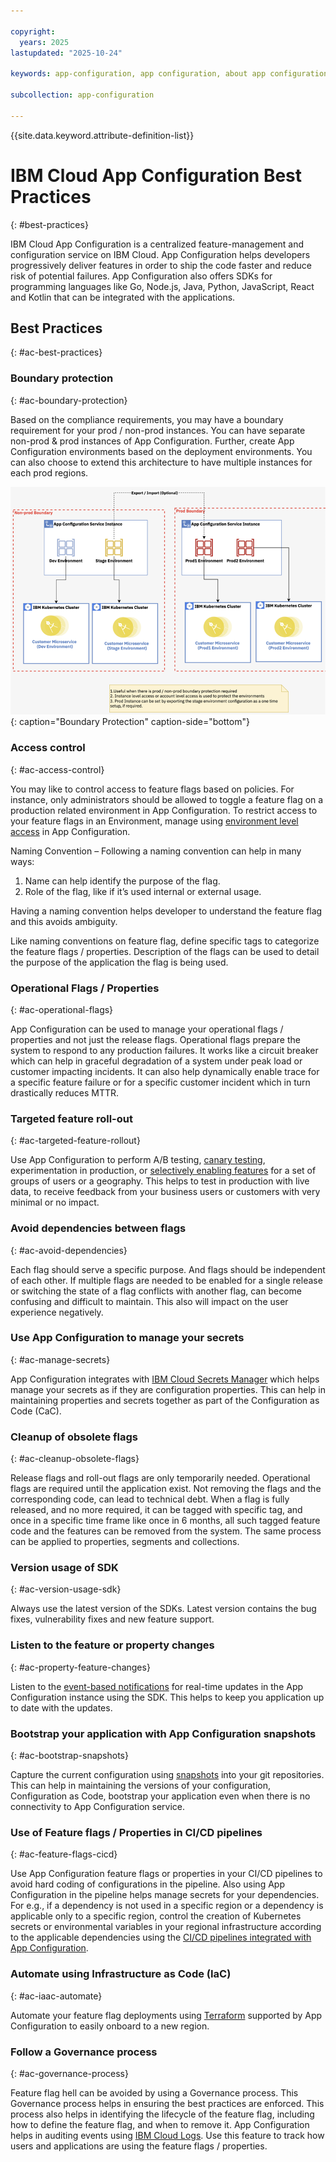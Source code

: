 ```yaml
---

copyright:
  years: 2025
lastupdated: "2025-10-24"

keywords: app-configuration, app configuration, about app configuration, best practices

subcollection: app-configuration

---
```


{{site.data.keyword.attribute-definition-list}}

# IBM Cloud App Configuration Best Practices 
{: #best-practices}

IBM Cloud App Configuration is a centralized feature-management and configuration service on IBM Cloud. App Configuration helps developers progressively deliver features in order to ship the code faster and reduce risk of potential failures.  App Configuration also offers SDKs for programming languages like Go, Node.js, Java, Python, JavaScript, React and Kotlin that can be integrated with the applications.  


## Best Practices
{: #ac-best-practices}
 
### Boundary protection
{: #ac-boundary-protection}

Based on the compliance requirements, you may have a boundary requirement for your prod / non-prod instances.  You can have separate non-prod & prod instances of App Configuration. Further, create App Configuration environments based on the deployment environments.  You can also choose to extend this architecture to have multiple instances for each prod regions. 

![Boundary protection](/images/ac-boundary-protection.png "Boundary Protection"){: caption="Boundary Protection" caption-side="bottom"}

### Access control
{: #ac-access-control}

You may like to control access to feature flags based on policies. For instance, only administrators should be allowed to toggle a feature flag on a production related environment in App Configuration. To restrict access to your feature flags in an Environment, manage using [environment level access](/docs/app-configuration?topic=app-configuration-ac-assign-access-to-environments) in App Configuration.

Naming Convention – Following a naming convention can help in many ways:
1.	Name can help identify the purpose of the flag.
2.	Role of the flag, like if it’s used internal or external usage.

Having a naming convention helps developer to understand the feature flag and this avoids ambiguity.

Like naming conventions on feature flag, define specific tags to categorize the feature flags / properties. Description of the flags can be used to detail the purpose of the application the flag is being used.

### Operational Flags / Properties
{: #ac-operational-flags}

App Configuration can be used to manage your operational flags / properties and not just the release flags.  Operational flags prepare the system to respond to any production failures.  It works like a circuit breaker which can help in graceful degradation of a system under peak load or customer impacting incidents.
It can also help dynamically enable trace for a specific feature failure or for a specific customer incident which in turn drastically reduces MTTR.

### Targeted feature roll-out
{: #ac-targeted-feature-rollout}

Use App Configuration to perform A/B testing, [canary testing](/docs/app-configuration?topic=app-configuration-ac-feature-flags#configure-rollout-percentage), experimentation in production, or [selectively enabling features](/docs/app-configuration?topic=app-configuration-ac-segments) for a set of groups of users or a geography. This helps to test in production with live data, to receive feedback from your business users or customers with very minimal or no impact. 

### Avoid dependencies between flags
{: #ac-avoid-dependencies}

Each flag should serve a specific purpose.  And flags should be independent of each other.  If multiple flags are needed to be enabled for a single release or switching the state of a flag conflicts with another flag, can become confusing and difficult to maintain.  This also will impact on the user experience negatively. 

### Use App Configuration to manage your secrets
{: #ac-manage-secrets}

App Configuration integrates with [IBM Cloud Secrets Manager](/docs/app-configuration?topic=app-configuration-ac-properties) which helps manage your secrets as if they are configuration properties. This can help in maintaining properties and secrets together as part of the Configuration as Code (CaC).


### Cleanup of obsolete flags
{: #ac-cleanup-obsolete-flags}

Release flags and roll-out flags are only temporarily needed. Operational flags are required until the application exist. Not removing the flags and the corresponding code, can lead to technical debt. When a flag is fully released, and no more required, it can be tagged with specific tag, and once in a specific time frame like once in 6 months, all such tagged feature code and the features can be removed from the system. The same process can be applied to properties, segments and collections.

### Version usage of SDK
{: #ac-version-usage-sdk}

Always use the latest version of the SDKs. Latest version contains the bug fixes, vulnerability fixes and new feature support.

### Listen to the feature or property changes
{: #ac-property-feature-changes}

Listen to the [event-based notifications](/docs/app-configuration?topic=app-configuration-ac-integrate-sdks#ac-integrate-ff-feature-prop-change) for real-time updates in the App Configuration instance using the SDK. This helps to keep you application up to date with the updates.

### Bootstrap your application with App Configuration snapshots
{: #ac-bootstrap-snapshots}

Capture the current configuration using [snapshots](/docs/app-configuration?topic=app-configuration-ac-snapshots) into your git repositories. This can help in maintaining the versions of your configuration, Configuration as Code, bootstrap your application even when there is no connectivity to App Configuration service. 

### Use of Feature flags / Properties in CI/CD pipelines
{: #ac-feature-flags-cicd}

Use App Configuration feature flags or properties in your CI/CD pipelines to avoid hard coding of configurations in the pipeline. 
Also using App Configuration in the pipeline helps manage secrets for your dependencies. For e.g., if a dependency is not used in a specific region or a dependency is applicable only to a specific region, control the creation of Kubernetes secrets or environmental variables in your regional infrastructure according to the applicable dependencies using the [CI/CD pipelines integrated with App Configuration](/docs/app-configuration?topic=app-configuration-ac-toolchain-integration).

### Automate using Infrastructure as Code (IaC)
{: #ac-iaac-automate}

Automate your feature flag deployments using [Terraform](https://registry.terraform.io/providers/IBM-Cloud/ibm/latest/docs/resources/app_config_feature) supported by App Configuration to easily onboard to a new region. 

### Follow a Governance process
{: #ac-governance-process}

Feature flag hell can be avoided by using a Governance process. This Governance process helps in ensuring the best practices are enforced. This process also helps in identifying the lifecycle of the feature flag, including how to define the feature flag, and when to remove it. App Configuration helps in auditing events using [IBM Cloud Logs](/docs/app-configuration?topic=app-configuration-at_events). Use this feature to track how users and applications are using the feature flags / properties.
